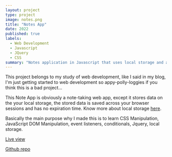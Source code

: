 ```yaml
---
layout: project
type: project
image: notes.png
title: "Notes App"
date: 2022
published: true
labels:
  - Web Development
  - Javascript
  - JQuery
  - CSS
summary: "Notes application in Javascript that uses local storage and allows for edits, among other things"
---
```


This project belongs to my study of web development, like I said in my blog, I'm just getting started to web development so appy-polly-loggies if you think this is a bad project...

This Note App is obviously a note-taking web app, except it stores data on the your local storage, the stored data is saved across your browser sessions and has no expiration time. Know more about local storage [here](https://developer.mozilla.org/en-US/docs/Web/API/Window/localStorage).

Basically the main purpose why I made this is to learn CSS Manipulation, JavaScript DOM Manipulation, event listeners, conditionals, Jquery, local storage.

[Live view](https://14ud3.github.io/notes/)

[Github repo](https://github.com/14ud3/notes)
